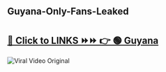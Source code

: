 
 ## Guyana-Only-Fans-Leaked

# <h2><a href="https://clipsfans.com/Guyana&ref=git">🔗 Click to LINKS ⏩⏩ 👉 🟢 Guyana </a></h2>

<a href="https://clipsfans.com/Guyana&ref=git" rel="nofollow" data-target="animated-image.originalLink"><img src="https://i.ibb.co.com/xMMVF88/686577567.gif" alt="Viral Video Original" style="max-width: 100%; display: inline-block;" data-target="animated-image.originalImage"></a>

